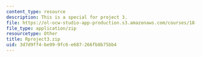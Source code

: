 ```yaml
---
content_type: resource
description: This is a special for project 3.
file: https://ol-ocw-studio-app-production.s3.amazonaws.com/courses/18-443-statistics-for-applications-spring-2015/3d7d9ff4be999fc6e687266fb8b75bb4_Rproject3.zip
file_type: application/zip
resourcetype: Other
title: Rproject3.zip
uid: 3d7d9ff4-be99-9fc6-e687-266fb8b75bb4
---
```

